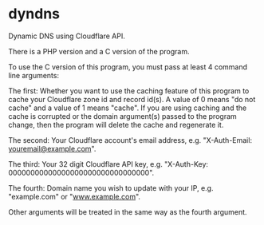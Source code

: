 # dyndns
Dynamic DNS using Cloudflare API.

There is a PHP version and a C version of the program.

To use the C version of this program, you must pass at least 4 command line arguments:

The first: Whether you want to use the caching feature of this program to cache your Cloudflare zone id and record id(s).
A value of 0 means "do not cache" and a value of 1 means "cache". 
If you are using caching and the cache is corrupted or the domain argument(s) passed to the program change, then the program will delete the cache and regenerate it.

The second: Your Cloudflare account's email address, e.g. "X-Auth-Email: youremail@example.com".

The third: Your 32 digit Cloudflare API key, e.g. "X-Auth-Key: 00000000000000000000000000000000".

The fourth: Domain name you wish to update with your IP, e.g. "example.com" or "www.example.com".

Other arguments will be treated in the same way as the fourth argument.

